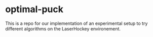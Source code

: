 # optimal-puck
This is a repo for our implementation of an experimental setup to try different algorithms on the LaserHockey environement.  
